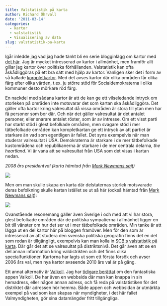 ```yaml
---
title: Valstatistik på karta
author: Richard Öhrvall
date: '2011-03-14'
categories:
  - kartor
  - valstatistik
  - Visualisering av data
slug: valstatistik-pa-karta
---
```


Igår inledde jag vad jag hade tänkt bli en serie blogginlägg om kartor med [det här](https://richardohrvall.rbind.io/2011/03/kartor-var-syn-pa-varlden/). Jag är mycket intresserad av kartor i allmänhet, men framför allt gillar jag kartor över politiska förhållanden. Valstatistik kan ofta åskådliggöras på ett bra sätt med hjälp av kartor. Vanligen sker det i form av så kallade [koropletkartor](http://en.wikipedia.org/wiki/Choropleth_map). Med det avses kartor där olika områden får olika färg efter olika värden, t.ex. ju större stöd för Socialdemokraterna i olika kommuner desto mörkare röd färg.

En nackdel med sådana kartor är att de kan ge ett vilseledande intryck om storleken på områden inte motsvarar det som kartan ska åskådliggöra. Det gäller ofta kartor kring valresultat då vissa områden är stora till ytan men har få personer som bor där. Och när det gäller valresultat är det antalet personer, eller snarare antalet röster, som är av intresse. Om ett visst parti har starkt stöd i glest befolkade områden, men svagare stöd i mer tätbefolkade områden kan koropletkartan ge ett intryck av att partiet är starkare än vad som egentligen är fallet. Det syns exempelvis när man studerar valresultat i USA. Demokraterna är starkare i de mer tätbefolkade kustområdena och republikanerna är starkare i de mer centrala delarna, _the heartland_. Vi är vana att se valresultat från USA som det visas i kartan nedan.

_2008 års presidentval (karta hämtad från [Mark Newmans sajt](http://www-personal.umich.edu/~mejn/election/2008/))_

![](http://www-personal.umich.edu/~mejn/election/2008/statemapredbluer512.png)

Men om man skulle skapa en karta där delstaternas storlek motsvarade deras befolkning skulle kartan istället se ut så här (också hämtad från [Mark Newmans sajt](http://www-personal.umich.edu/~mejn/election/2008/)):

![](http://www-personal.umich.edu/~mejn/election/2008/statepopredblue512.png)

Ovanstående resonemang gäller även Sverige i och med att vi har stora, glest befolkade områden där de politiska sympatierna i allmänhet ligger en bit till vänster om hur det ser ut i mer tätbefolkade områden. Min tanke är att lägga ut en del kartor här på bloggen framöver. Men för den som är intresserad av att studera den svenska politiska geografin finns det en del som redan är tillgängligt, exempelvis kan man kolla in [SCB:s valstatistik på karta](http://www.scb.se/Pages/List____296469.aspx). Där går det att se valresultat på distriktsnivå. Det går även att se en del annan information kring valdistrikten och det finns olika specialfunktioner. Kartorna har lagts ut som ett första försök och avser 2006 års val, men nya kartor avseende 2010 års val är på gång.

Ett annat alternativ är [Valkoll](http://valkoll.se/). Jag har [tidigare berättat](https://richardohrvall.rbind.io/2011/02/politisk-promenad/) om den fantastiska appen Valkoll. De har även en webbsida där man kan knappa in sin hemadress, eller någon annan adress, och få reda på valstatistiken för det distriktet där adressen hör hemma. Både appen och webbsidan är utmärkta exempel på vad som kan skapas när myndigheter, i det här fallet Valmyndigheten, gör sina datamängder fritt tillgängliga.
